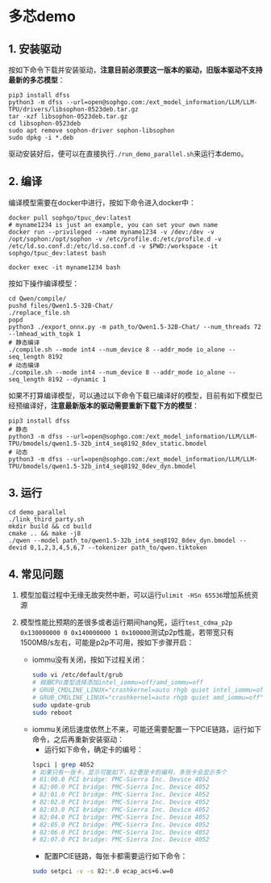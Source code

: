 # 多芯demo

## 1. 安装驱动
按如下命令下载并安装驱动，**注意目前必须要这一版本的驱动，旧版本驱动不支持最新的多芯模型**：
```shell
pip3 install dfss
python3 -m dfss --url=open@sophgo.com:/ext_model_information/LLM/LLM-TPU/drivers/libsophon-0523deb.tar.gz
tar -xzf libsophon-0523deb.tar.gz
cd libsophon-0523deb
sudo apt remove sophon-driver sophon-libsophon
sudo dpkg -i *.deb
```
驱动安装好后，便可以在直接执行`./run_demo_parallel.sh`来运行本demo。


## 2. 编译
编译模型需要在docker中进行，按如下命令进入docker中：
```shell
docker pull sophgo/tpuc_dev:latest
# myname1234 is just an example, you can set your own name
docker run --privileged --name myname1234 -v /dev:/dev -v /opt/sophon:/opt/sophon -v /etc/profile.d:/etc/profile.d -v /etc/ld.so.conf.d:/etc/ld.so.conf.d -v $PWD:/workspace -it sophgo/tpuc_dev:latest bash

docker exec -it myname1234 bash
```

按如下操作编译模型：
```shell
cd Qwen/compile/
pushd files/Qwen1.5-32B-Chat/
./replace_file.sh
popd
python3 ./export_onnx.py -m path_to/Qwen1.5-32B-Chat/ --num_threads 72 --lmhead_with_topk 1
# 静态编译
./compile.sh --mode int4 --num_device 8 --addr_mode io_alone --seq_length 8192
# 动态编译
./compile.sh --mode int4 --num_device 8 --addr_mode io_alone --seq_length 8192 --dynamic 1
```

如果不打算编译模型，可以通过以下命令下载已编译好的模型，目前有如下模型已经预编译好，**注意最新版本的驱动需要重新下载下方的模型**：
```shell
pip3 install dfss
# 静态
python3 -m dfss --url=open@sophgo.com:/ext_model_information/LLM/LLM-TPU/bmodels/qwen1.5-32b_int4_seq8192_8dev_static.bmodel
# 动态
python3 -m dfss --url=open@sophgo.com:/ext_model_information/LLM/LLM-TPU/bmodels/qwen1.5-32b_int4_seq8192_8dev_dyn.bmodel
```

## 3. 运行
```shell
cd demo_parallel
./link_third_party.sh
mkdir build && cd build
cmake .. && make -j8
./qwen --model path_to/qwen1.5-32b_int4_seq8192_8dev_dyn.bmodel --devid 0,1,2,3,4,5,6,7 --tokenizer path_to/qwen.tiktoken
```

## 4. 常见问题

1) 模型加载过程中无缘无故突然中断，可以运行`ulimit -HSn 65536`增加系统资源

2) 模型性能比预期的差很多或者运行期间hang死，运行`test_cdma_p2p 0x130000000 0 0x140000000 1 0x100000`测试p2p性能，若带宽只有1500MB/s左右，可能是p2p不可用，按如下步骤开启：
    - iommu没有关闭，按如下过程关闭：
      ```bash
      sudo vi /etc/default/grub
      # 根据CPU类型选择添加intel_iommu=off/amd_iommu=off
      # GRUB_CMDLINE_LINUX="crashkernel=auto rhgb quiet intel_iommu=off"
      # GRUB_CMDLINE_LINUX="crashkernel=auto rhgb quiet amd_iommu=off"
      sudo update-grub
      sudo reboot
      ```
    - iommu关闭后速度依然上不来，可能还需要配置一下PCIE链路，运行如下命令，之后再重新安装驱动：
        - 运行如下命令，确定卡的编号：
        ```bash
        lspci | grep 4052
        # 如果只有一张卡，显示可能如下，82便是卡的编号。多张卡会显示多个
        # 81:00.0 PCI bridge: PMC-Sierra Inc. Device 4052
        # 82:00.0 PCI bridge: PMC-Sierra Inc. Device 4052
        # 82:01.0 PCI bridge: PMC-Sierra Inc. Device 4052
        # 82:02.0 PCI bridge: PMC-Sierra Inc. Device 4052
        # 82:03.0 PCI bridge: PMC-Sierra Inc. Device 4052
        # 82:04.0 PCI bridge: PMC-Sierra Inc. Device 4052
        # 82:05.0 PCI bridge: PMC-Sierra Inc. Device 4052
        # 82:06.0 PCI bridge: PMC-Sierra Inc. Device 4052
        # 82:07.0 PCI bridge: PMC-Sierra Inc. Device 4052
        ```
        - 配置PCIE链路，每张卡都需要运行如下命令：
        ```bash
        sudo setpci -v -s 82:*.0 ecap_acs+6.w=0
        ```
